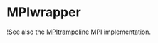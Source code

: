 # MPIwrapper

!See also the
[MPItrampoline](https://github.com/eschnett/MPItrampoline) MPI
implementation.
